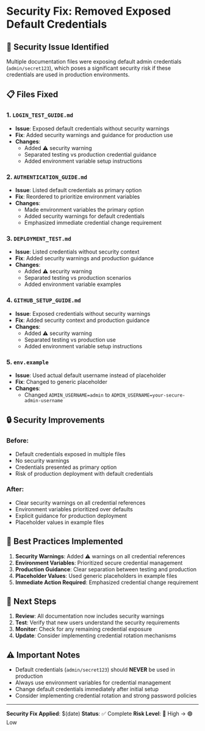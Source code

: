 # Security Fix: Removed Exposed Default Credentials

## 🚨 Security Issue Identified

Multiple documentation files were exposing default admin credentials (`admin/secret123`), which poses a significant security risk if these credentials are used in production environments.

## 📋 Files Fixed

### 1. `LOGIN_TEST_GUIDE.md`
- **Issue**: Exposed default credentials without security warnings
- **Fix**: Added security warnings and guidance for production use
- **Changes**: 
  - Added ⚠️ security warning
  - Separated testing vs production credential guidance
  - Added environment variable setup instructions

### 2. `AUTHENTICATION_GUIDE.md`
- **Issue**: Listed default credentials as primary option
- **Fix**: Reordered to prioritize environment variables
- **Changes**:
  - Made environment variables the primary option
  - Added security warnings for default credentials
  - Emphasized immediate credential change requirement

### 3. `DEPLOYMENT_TEST.md`
- **Issue**: Listed credentials without security context
- **Fix**: Added security warnings and production guidance
- **Changes**:
  - Added ⚠️ security warning
  - Separated testing vs production scenarios
  - Added environment variable examples

### 4. `GITHUB_SETUP_GUIDE.md`
- **Issue**: Exposed credentials without security warnings
- **Fix**: Added security context and production guidance
- **Changes**:
  - Added ⚠️ security warning
  - Separated testing vs production use
  - Added environment variable setup instructions

### 5. `env.example`
- **Issue**: Used actual default username instead of placeholder
- **Fix**: Changed to generic placeholder
- **Changes**:
  - Changed `ADMIN_USERNAME=admin` to `ADMIN_USERNAME=your-secure-admin-username`

## 🔒 Security Improvements

### Before:
- Default credentials exposed in multiple files
- No security warnings
- Credentials presented as primary option
- Risk of production deployment with default credentials

### After:
- Clear security warnings on all credential references
- Environment variables prioritized over defaults
- Explicit guidance for production deployment
- Placeholder values in example files

## 📝 Best Practices Implemented

1. **Security Warnings**: Added ⚠️ warnings on all credential references
2. **Environment Variables**: Prioritized secure credential management
3. **Production Guidance**: Clear separation between testing and production
4. **Placeholder Values**: Used generic placeholders in example files
5. **Immediate Action Required**: Emphasized credential change requirement

## 🚀 Next Steps

1. **Review**: All documentation now includes security warnings
2. **Test**: Verify that new users understand the security requirements
3. **Monitor**: Check for any remaining credential exposure
4. **Update**: Consider implementing credential rotation mechanisms

## ⚠️ Important Notes

- Default credentials (`admin/secret123`) should **NEVER** be used in production
- Always use environment variables for credential management
- Change default credentials immediately after initial setup
- Consider implementing credential rotation and strong password policies

---

**Security Fix Applied**: $(date)
**Status**: ✅ Complete
**Risk Level**: 🔴 High → 🟢 Low
